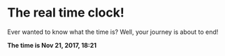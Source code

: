 # The real time clock!

Ever wanted to know what the time is? Well, your journey is about to end!

**The time is Nov 21, 2017, 18:21**